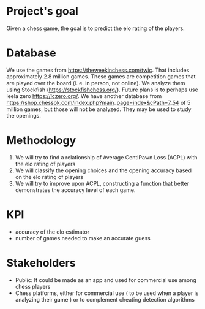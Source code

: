 # Project's goal

 Given a chess game, the goal is to predict the elo rating of the players.

# Database

We use the games from <https://theweekinchess.com/twic>. That includes approximately 2.8 million games. These games are competition games that are played over the board (i. e. in person, not online).
We analyze them using Stockfish (<https://stockfishchess.org/>). Future plans is to perhaps use leela zero <https://lczero.org/>.
We have another database from <https://shop.chessok.com/index.php?main_page=index&cPath=7_54> of 5 million games, but those will not be analyzed. They may be used to study the openings.

# Methodology

1. We will try to find a relationship of Average CentiPawn Loss (ACPL) with the elo rating of players
2. We will classify the opening choices and the opening accuracy based on the elo rating of players
3. We will try to improve upon ACPL, constructing a function that better demonstrates the accuracy level of each game.

# KPI  

- accuracy of the elo estimator
- number of games needed to make an accurate guess

# Stakeholders

- Public: It could be made as an app and used for commercial use among chess players
- Chess platforms, either for commercial use ( to be used when a player is analyzing their game ) or to complement cheating detection algorithms
